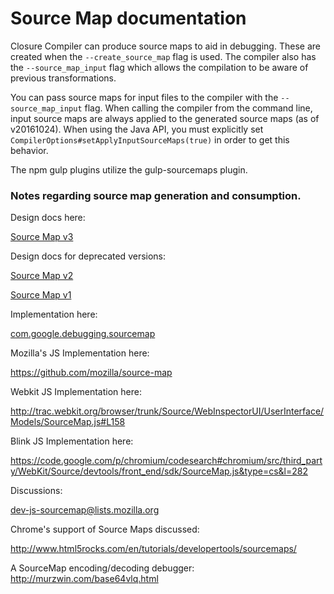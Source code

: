 # Source Map documentation

Closure Compiler can produce source maps to aid in debugging. These are created when the `--create_source_map` flag is used. The compiler also has the `--source_map_input` flag which allows the compilation to be aware of previous transformations. 

You can pass source maps for input files to the compiler with the `--source_map_input` flag.  When calling the compiler from the command line, input source maps are always applied to the generated source maps (as of v20161024). When using the Java API, you must explicitly set `CompilerOptions#setApplyInputSourceMaps(true)` in order to get this behavior.

The npm gulp plugins utilize the gulp-sourcemaps plugin.

### Notes regarding source map generation and consumption.

Design docs here:

[Source Map v3](https://docs.google.com/document/d/1U1RGAehQwRypUTovF1KRlpiOFze0b-_2gc6fAH0KY0k/edit?hl=en_US)

Design docs for deprecated versions:

[Source Map v2](https://docs.google.com/document/d/1xi12LrcqjqIHTtZzrzZKmQ3lbTv9mKrN076UB-j3UZQ/edit?hl=en_US)

[Source Map v1](https://docs.google.com/a/google.com/document/d/1g6tuP7unEkxUSZwLm4IcLoJn1eNDhEmZLAV2kphdvOY/edit)

Implementation here:

[com.google.debugging.sourcemap](https://github.com/google/closure-compiler/blob/master/src/com/google/debugging/sourcemap)

Mozilla's JS Implementation here:

https://github.com/mozilla/source-map

Webkit JS Implementation here:

http://trac.webkit.org/browser/trunk/Source/WebInspectorUI/UserInterface/Models/SourceMap.js#L158

Blink JS Implementation here:

https://code.google.com/p/chromium/codesearch#chromium/src/third_party/WebKit/Source/devtools/front_end/sdk/SourceMap.js&type=cs&l=282

Discussions:

dev-js-sourcemap@lists.mozilla.org 

Chrome's support of Source Maps discussed:

http://www.html5rocks.com/en/tutorials/developertools/sourcemaps/


A SourceMap encoding/decoding debugger:
http://murzwin.com/base64vlq.html
